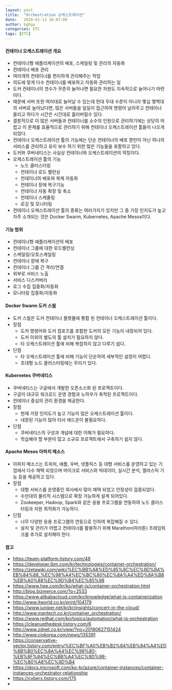 ```yaml
---
layout: post
title:  "Orchestration 오케스트레이션"
date:   2020-01-13 16:07:00
author: bghgu
categories: ETC
tags: [ETC]
---
```


#### 컨테이너 오케스트레이션 개요
* 컨테이너형 애플리케이션의 배포, 스케일링 및 관리의 자동화
* 컨테이너 배포 관리
* 여러개의 컨테이너를 편리하게 관리해주는 작업
* 의도에 맞게 다수 컨테이너를 배포하고 자동화 관리하는 일
* 도커 컨테이너의 갯수가 꾸준히 늘어나면 필요한 자원도 지속적으로 늘어나기 마련이다.
* 때문에 서버 또한 여러대로 늘어날 수 있는데 한대 두대 수준이 아니라 몇십 몇백대의 서버로 늘어났다면, 많은 서버들을 일일이 접근하여 명령어 날려주고 컨테이너 올리고 하다가 시간은 시간대로 흘러버릴수 있다.
* 결론적으로 이 많은 서버들과 컨테이너를 소수의 인원으로 관리하기에는 상당히 어렵고 이 문제를 효율적으로 관리하기 위해 컨테이너 오케스트레이션 툴들이 나오게 되었다.
* 컨테이너 오케스트레이션 툴의 기능에는 단순 컨테이너의 배포 뿐만이 아닌 하나의 서비스를 관리하고 유지 보수 하기 위한 많은 기능들을 포함하고 있다.
* 도커와 쿠버네티스는 사실상 컨테이너와 오케스트레이션의 약칭이다.
* 오케스트레이션 툴의 기능
    * 노드 클러스터링
    * 컨테이너 로드 밸런싱
    * 컨테이너의 배포와 복제 자동화
    * 컨테이너 장애 복구기능
    * 컨테이너 자동 확장 및 축소
    * 컨테이너 스케줄링
    * 로깅 및 모니터링
* 컨테이너 오케스트레이션 툴의 종류는 여러가지가 있지만 그 중 가장 인지도가 높고 자주 소개되는 것은 Docker Swarm, Kubernetes, Apache Mesos이다.

#### 기능 범위
* 컨테이너형 애플리케이션의 배포
* 컨테이너 그룹에 대한 로드밸런싱
* 스케일링/오토스케일링
* 컨테이너 장애 복구
* 컨테이너 그룹 간 격리/연결
* 외부로 서비스 노출
* 서비스 디스커버리
* 로그 수집 집중화/자동화
* 모니터링 집중화/자동화

#### Docker Swarm 도커 스웜
* 도커 스웜은 도커 컨테이너 플랫폼에 통합 된 컨테이너 오케스트레이션 툴이다.
* 장점
    * 도커 명령어와 도커 컴포즈를 포함한 도커의 모든 기능이 내장되어 있다.
    * 도커 이외의 별도의 툴 설치가 필요하지 않다.
    * 타 오케스트레이션 툴에 비해 복잡하지 않고 다루기 쉽다.
* 단점
    * 타 오케스트레이션 툴에 비해 기능이 단순하여 세부적인 설정이 어렵다.
    * 초대형 노드 클러스터링에는 무리가 있다.

#### Kubernetes 쿠버네티스
* 쿠버네티스는 구글에서 개발한 오픈소스화 된 프로젝트이다.
* 구글이 대규모 워크로드 운영 경험과 노하우가 축적된 프로젝트이다.
* 컨테이너 중심의 관리 환경을 제공한다.
* 장점
    * 현재 가장 인지도가 높고 기능이 많은 오케스트레이션 툴이다.
    * 내장된 기능이 많아 타사 애드온이 불필요하다.
* 단점 
    * 쿠버네티스의 구성과 개념에 대한 이해가 필요하다.
    * 학습해야 할 부분이 많고 소규모 프로젝트에서 구축하기 쉽지 않다.

#### Apache Mesos 아파치 메소스
* 아파치 메소스는 트위처, 애플, 우버, 넷플릭스 등 대형 서비스를 운영하고 있는 기업에서 다수 채택 되었으며 마이크로 서비스와 빅데이터, 실시간 분석, 엘라스틱 기능 등을 제공하고 있다.
* 장점
    * 대형 서비스를 운영중인 회사에서 많이 채택 되었고 안정성이 검증되었다.
    * 수만대의 물리적 시스템으로 확장 가능하게 설계 되어있다.
    * Zookeeper, Hadoop, Spark와 같은 응용 프로그램을 연동하여 노드 클러스터링과 자원 최적화가 가능하다.
* 단점
    * 너무 다양한 응용 프로그램의 연동으로 인하여 복잡해질 수 있다.
    * 설치 및 관리가 어렵고 컨테이너를 활용하기 위해 Marathon(마라톤) 프레임워크를 추가로 설치해야 한다.

#### 참고
* https://team-platform.tistory.com/48
* https://developer.ibm.com/kr/technologies/container-orchestration/
* https://zetawiki.com/wiki/%EC%BB%A8%ED%85%8C%EC%9D%B4%EB%84%88_%EC%98%A4%EC%BC%80%EC%8A%A4%ED%8A%B8%EB%A0%88%EC%9D%B4%EC%85%98
* https://www.hpe.com/kr/ko/what-is/container-orchestration.html
* http://blog.bizmerce.com/?p=2533
* https://www.alibabacloud.com/ko/knowledge/what-is-containerization
* http://www.itworld.co.kr/print/104179
* https://www.juniper.net/kr/kr/insights/concert-in-the-cloud/
* http://www.mantech.co.kr/container_orchestration/
* https://www.redhat.com/ko/topics/automation/what-is-orchestration
* https://cleanupthedesk.tistory.com/6
* http://www.zdnet.co.kr/view/?no=20180627151424
* http://www.ciokorea.com/news/135391
* https://conservative-vector.tistory.com/entry/%EC%BF%A0%EB%B2%84%EB%84%A4%ED%8B%B0%EC%8A%A4%EC%99%80-%EB%8F%84%EC%BB%A4%EC%9D%98-%EC%B0%A8%EC%9D%B4
* https://docs.microsoft.com/ko-kr/azure/container-instances/container-instances-orchestrator-relationship
* https://cyberx.tistory.com/175
* 